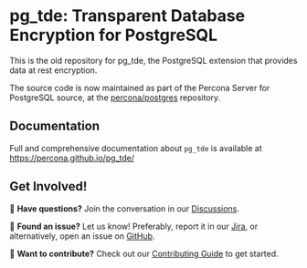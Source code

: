 
# pg\_tde: Transparent Database Encryption for PostgreSQL

This is the old repository for pg\_tde, the PostgreSQL extension that provides data at rest encryption.

The source code is now maintained as part of the Percona Server for PostgreSQL source, at the
[percona/postgres](https://github.com/percona/postgres) repository.

## Documentation

Full and comprehensive documentation about `pg_tde` is available at https://percona.github.io/pg_tde/

## Get Involved!  

💬 **Have questions?** Join the conversation in our [Discussions](https://github.com/percona/postgres/discussions).  

🐞 **Found an issue?** Let us know! Preferably, report it in our [Jira](https://perconadev.atlassian.net/jira/software/c/projects/PG/), or alternatively, open an issue on [GitHub](https://github.com/percona/postgres/issues).  

🚀 **Want to contribute?** Check out our [Contributing Guide](https://github.com/percona/postgres/blob/TDE_REL_17_STABLE/contrib/pg_tde/CONTRIBUTING.md) to get started.  

